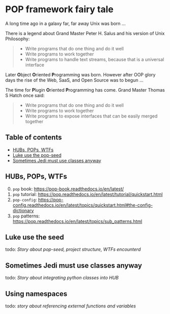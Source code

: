 # POP framework fairy tale

A long time ago in a galaxy far, far away Unix was born ...

There is a legend about Grand Master Peter H. Salus and his version of Unix
Philosophy:

> * Write programs that do one thing and do it well
> * Write programs to work together
> * Write programs to handle text streams, because that is a universal interface


Later **O**bject **O**riented **P**rogramming was born. However after OOP glory
days the rise of the Web, SaaS, and Open Source was to begun ...

The time for **P**lugin **O**riented **P**rogramming has come. Grand Master
Thomas S Hatch once said:

> * Write programs that do one thing and do it well
> * Write programs to work together
> * Write programs to expose interfaces that can be easily merged together


## Table of contents
* [HUBs, POPs, WTFs](#hubs-pops-wtfs)
* [Luke use the pop-seed](#luke-use-the-seed)
* [Sometimes Jedi must use classes anyway](sometimes-jedi-must-use-classes-anyway)


## HUBs, POPs, WTFs

0. `pop` book: https://pop-book.readthedocs.io/en/latest/
1. `pop` tutorial: https://pop.readthedocs.io/en/latest/tutorial/quickstart.html
2. `pop-config`: https://pop-config.readthedocs.io/en/latest/topics/quickstart.html#the-config-dictionary
3. `pop` patterns: https://pop.readthedocs.io/en/latest/topics/sub_patterns.html


## Luke use the seed

todo: *Story about pop-seed, project structure, WTFs encounterd*


## Sometimes Jedi must use classes anyway

todo: *Story about integrating python classes into HUB*

## Using namespaces

todo: *story about referencing external functions and variables*
